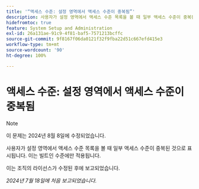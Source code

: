 ```yaml
---
title: '“액세스 수준: 설정 영역에서 액세스 수준이 중복됨”'
description: 사용자가 설정 영역에서 액세스 수준 목록을 볼 때 일부 액세스 수준이 중복된 것으로 표시됩니다. 이는 빌트인 수준에만 적용됩니다.
hidefromtoc: true
feature: System Setup and Administration
exl-id: 26a131ae-91c9-4f81-baf5-7571213bcffc
source-git-commit: 9f8167f06da0121f32f9fba22d51c667efd415e3
workflow-type: tm+mt
source-wordcount: '90'
ht-degree: 100%

---
```


# 액세스 수준: 설정 영역에서 액세스 수준이 중복됨

>[!NOTE]
>
>이 문제는 2024년 8월 8일에 수정되었습니다.

사용자가 설정 영역에서 액세스 수준 목록을 볼 때 일부 액세스 수준이 중복된 것으로 표시됩니다. 이는 빌트인 수준에만 적용됩니다.

이는 조직의 라이선스가 수정된 후에 보고되었습니다.

_2024년 7월 18일에 처음 보고되었습니다._
